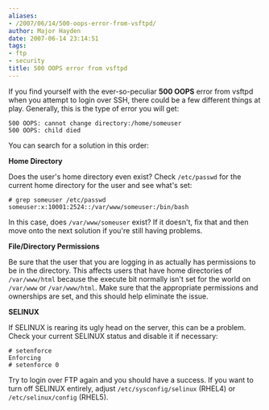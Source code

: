 ```yaml
---
aliases:
- /2007/06/14/500-oops-error-from-vsftpd/
author: Major Hayden
date: 2007-06-14 23:14:51
tags:
- ftp
- security
title: 500 OOPS error from vsftpd
---
```


If you find yourself with the ever-so-peculiar **500 OOPS** error from vsftpd when you attempt to login over SSH, there could be a few different things at play. Generally, this is the type of error you will get:

```
500 OOPS: cannot change directory:/home/someuser
500 OOPS: child died
```

You can search for a solution in this order:

**Home Directory**

Does the user's home directory even exist? Check `/etc/passwd` for the current home directory for the user and see what's set:

```
# grep someuser /etc/passwd
someuser:x:10001:2524::/var/www/someuser:/bin/bash
```

In this case, does `/var/www/someuser` exist? If it doesn't, fix that and then move onto the next solution if you're still having problems.

**File/Directory Permissions**

Be sure that the user that you are logging in as actually has permissions to be in the directory. This affects users that have home directories of `/var/www/html` because the execute bit normally isn't set for the world on `/var/www` or `/var/www/html`. Make sure that the appropriate permissions and ownerships are set, and this should help eliminate the issue.

**SELINUX**

If SELINUX is rearing its ugly head on the server, this can be a problem. Check your current SELINUX status and disable it if necessary:

```
# setenforce
Enforcing
# setenforce 0
```

Try to login over FTP again and you should have a success. If you want to turn off SELINUX entirely, adjust `/etc/sysconfig/selinux` (RHEL4) or `/etc/selinux/config` (RHEL5).